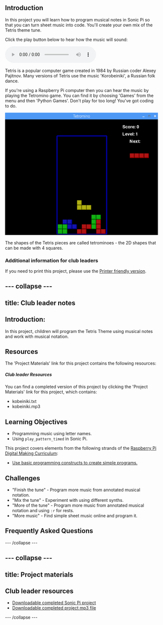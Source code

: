 ## Introduction

In this project you will learn how to program musical notes in Sonic Pi so that you can turn sheet music into code. You'll create your own mix of the Tetris theme tune.

<div id="audio-preview" class="pdf-hidden">

Click the play button below to hear how the music will sound:

<audio controls preload>
  <source src="volunteer-resources/korobeiniki.mp3" type="audio/mpeg">
Your browser does not support the <code>audio</code> element.
</audio>

</div>

Tetris is a popular computer game created in 1984 by Russian coder Alexey Pajitnov. Many versions of Tetris use the music 'Korobeiniki', a Russian folk dance.

If you're using a Raspberry Pi computer then you can hear the music by playing the Tetromino game. You can find it by choosing 'Games' from the menu and then 'Python Games'. Don't play for too long! You've got coding to do.

![screenshot](images/tetromino.png)

The shapes of the Tetris pieces are called tetrominoes - the 2D shapes that can be made with 4 squares.

### Additional information for club leaders

If you need to print this project, please use the [Printer friendly version](./print).


--- collapse ---
---
title: Club leader notes
---


## Introduction:
In this project, children will program the Tetris Theme using musical notes and work with musical notation.

## Resources

The 'Project Materials' link for this project contains the following resources:

##### Club leader Resources

You can find a completed version of this project by clicking the 'Project Materials' link for this project, which contains:

+ kobeiniki.txt
+ kobeiniki.mp3

## Learning Objectives
+ Programming music using letter names.  
+ Using `play_pattern_timed` in Sonic Pi.

This project covers elements from the following strands of the [Raspberry Pi Digital Making Curriculum](http://rpf.io/curriculum):

+ [Use basic programming constructs to create simple programs.](https://www.raspberrypi.org/curriculum/programming/creator)

## Challenges
+ "Finish the tune" - Program more music from annotated musical notation.
+ "Mix the tune" - Experiment with using different synths.
+ "More of the tune" - Program more music from annotated musical notation and using `:r` for rests.
+ "More music" - Find simple sheet music online and program it.

## Frequently Asked Questions


--- /collapse ---


--- collapse ---
---
title: Project materials
---


## Club leader resources
* [Downloadable completed Sonic Pi project](resources/korobeiniki.txt)
* [Downloadable completed project mp3 file](resources/korobeiniki.mp3)

--- /collapse ---
